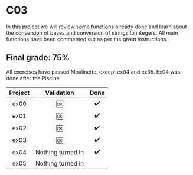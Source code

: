 # C03

In this project we will review some functions already done and learn about the conversion of bases and conversion of strings to integers.  All main functions have been commented out as per the given instructions.


## Final grade: 75%
All exercises have passed Moulinette, except ex04 and ex05. Ex04 was done after the Piscine.

| Project | Validation | Done |
|:----:|:------------------:| :----: |
| ex00 | :ok: | :heavy_check_mark: |
| ex01 | :ok: | :heavy_check_mark: |
| ex02 | :ok: | :heavy_check_mark: |
| ex03 | :ok: | :heavy_check_mark: |
| ex04 | Nothing turned in | :heavy_check_mark: |
| ex05 | Nothing turned in |  |
